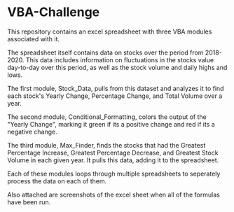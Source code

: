 # VBA-Challenge

This repository contains an excel spreadsheet with three VBA modules associated with it.

The spreadsheet itself contains data on stocks over the period from 2018-2020. This data includes information on fluctuations in the stocks value day-to-day over this period, as well as the stock volume and daily highs and lows.

The first module, Stock_Data, pulls from this dataset and analyzes it to find each stock's  Yearly Change, Percentage Change, and Total Volume over a year.

The second module, Conditional_Formatting, colors the output of the "Yearly Change", marking it green if its a positive change and red if its a negative change.

The third module, Max_Finder, finds the stocks that had the Greatest Percentage Increase, Greatest Percentage Decrease, and Greatest Stock Volume in each given year. It pulls this data, adding it to the spreadsheet.

Each of these modules loops through multiple spreadsheets to seperately process the data on each of them.

Also attached are screenshots of the excel sheet when all of the formulas have been run.
